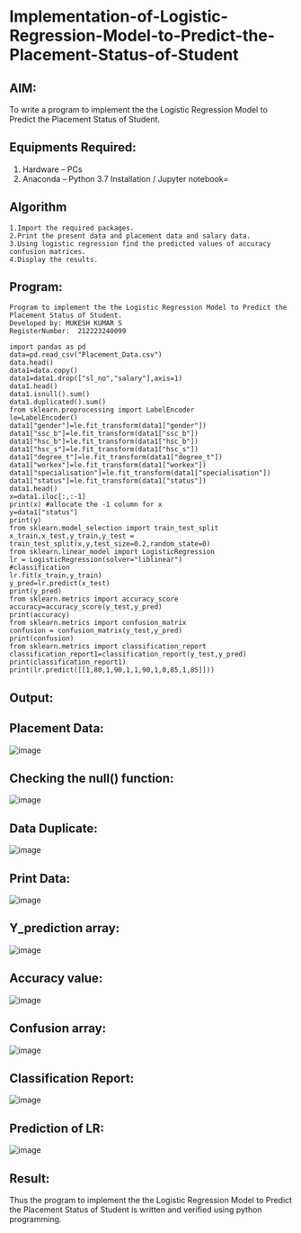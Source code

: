 # Implementation-of-Logistic-Regression-Model-to-Predict-the-Placement-Status-of-Student
## AIM:
To write a program to implement the the Logistic Regression Model to Predict the Placement Status of Student.
## Equipments Required:
1. Hardware – PCs
2. Anaconda – Python 3.7 Installation / Jupyter notebook=
## Algorithm
```
1.Import the required packages.
2.Print the present data and placement data and salary data.
3.Using logistic regression find the predicted values of accuracy confusion matrices.
4.Display the results.
```
## Program:
```
Program to implement the the Logistic Regression Model to Predict the Placement Status of Student.
Developed by: MUKESH KUMAR S
RegisterNumber:  212223240099
```
```
import pandas as pd
data=pd.read_csv("Placement_Data.csv")
data.head()
data1=data.copy()
data1=data1.drop(["sl_no","salary"],axis=1)
data1.head()
data1.isnull().sum()
data1.duplicated().sum()
from sklearn.preprocessing import LabelEncoder
le=LabelEncoder()
data1["gender"]=le.fit_transform(data1["gender"])
data1["ssc_b"]=le.fit_transform(data1["ssc_b"])
data1["hsc_b"]=le.fit_transform(data1["hsc_b"])
data1["hsc_s"]=le.fit_transform(data1["hsc_s"])
data1["degree_t"]=le.fit_transform(data1["degree_t"])
data1["workex"]=le.fit_transform(data1["workex"])
data1["specialisation"]=le.fit_transform(data1["specialisation"])
data1["status"]=le.fit_transform(data1["status"])
data1.head()
x=data1.iloc[:,:-1]
print(x) #allocate the -1 column for x
y=data1["status"]
print(y)
from sklearn.model_selection import train_test_split
x_train,x_test,y_train,y_test = train_test_split(x,y,test_size=0.2,random_state=0)
from sklearn.linear_model import LogisticRegression
lr = LogisticRegression(solver="liblinear")
#classification
lr.fit(x_train,y_train)
y_pred=lr.predict(x_test)
print(y_pred)
from sklearn.metrics import accuracy_score
accuracy=accuracy_score(y_test,y_pred)
print(accuracy)
from sklearn.metrics import confusion_matrix
confusion = confusion_matrix(y_test,y_pred)
print(confusion)
from sklearn.metrics import classification_report
classification_report1=classification_report(y_test,y_pred)
print(classification_report1)
print(lr.predict([[1,80,1,90,1,1,90,1,0,85,1,85]]))
```
## Output:
## Placement Data:
![image](https://github.com/user-attachments/assets/9fb5c35c-5fa0-4608-b7d1-2f68d7f96bf9)

## Checking the null() function:
![image](https://github.com/user-attachments/assets/f6c8f989-f938-4f0a-b158-6ff4f659472f)

## Data Duplicate:
![image](https://github.com/user-attachments/assets/d0a120a5-da8e-4871-b515-d654f21baef6)

## Print Data:
![image](https://github.com/user-attachments/assets/72d37b73-160e-40a8-a810-d6093b710525)

## Y_prediction array:
![image](https://github.com/user-attachments/assets/a9ee28b7-0413-46bd-8e31-aae80669fc67)

## Accuracy value:
![image](https://github.com/user-attachments/assets/94ecdcee-a65b-4770-90ef-ad3e4c1ceb14)

## Confusion array:
![image](https://github.com/user-attachments/assets/b8380f01-104d-4973-a9a0-aae5f574ffd6)

## Classification Report:
![image](https://github.com/user-attachments/assets/ba0f8e4b-d850-4918-b214-0e4df5e7ead5)

## Prediction of LR:
![image](https://github.com/user-attachments/assets/114ee6fa-c561-4a90-a02e-343a7f16461f)


## Result:
Thus the program to implement the the Logistic Regression Model to Predict the Placement Status of Student is written and verified using python programming.
